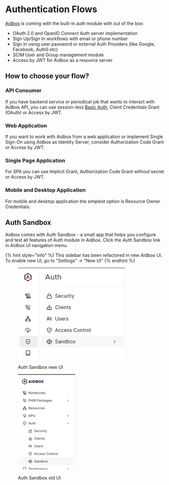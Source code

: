# Authentication Flows

[Aidbox](https://www.health-samurai.io/aidbox) is coming with the built-in auth module with out of the box:

* OAuth 2.0 and OpenID Connect Auth server implementation
* Sign Up/Sign In workflows with email or phone number
* Sign In using user password or external Auth Providers (like Google, Facebook, Auth0 etc)
* SCIM User and Group management module
* Access by JWT for Aidbox as a resource server

## How to choose your flow?

### API Consumer

If you have backend service or periodical job that wants to interact with Aidbox API, you can use session-less [Basic Auth](basic-auth.md), Client Credentials Grant (OAuth) or Access by JWT.

### Web Application

If you want to work with Aidbox from a web application or implement Single Sign-On using Aidbox as Identity Server, consider Authorization Code Grant or Access by JWT.

### Single Page Application

For SPA you can use Implicit Grant, Authorization Code Grant without secret or Access by JWT.

### Mobile and Desktop Application

For mobile and desktop application the simplest option is Resource Owner Credentials.

## Auth Sandbox

Aidbox comes with Auth Sandbox - a small app that helps you configure and test all features of Auth module in Aidbox. Click the Auth Sandbox link in Aidbox UI navigation menu:

{% hint style="info" %}
This sidebar has been refactored in new Aidbox UI. To enable new UI, go to "Settings" -> "New UI"
{% endhint %}

<div data-full-width="false"><figure><img src="../../../../.gitbook/assets/image (3).png" alt="" width="339"><figcaption><p>Auth Sandbox new UI</p></figcaption></figure> <figure><img src="../../../../.gitbook/assets/image (4).png" alt="" width="181"><figcaption><p>Auth Sandbox old UI</p></figcaption></figure></div>
